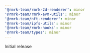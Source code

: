 ```yaml
---
'@rmrk-team/rmrk-2d-renderer': minor
'@rmrk-team/rmrk-evm-utils': minor
'@rmrk-team/nft-renderer': minor
'@rmrk-team/ipfs-utils': minor
'@rmrk-team/rmrk-hooks': minor
'@rmrk-team/types': minor
---
```


Initial release
